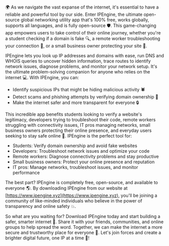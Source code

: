 🌍 As we navigate the vast expanse of the internet, it's essential to have a reliable and powerful tool by our side. Enter IPEngine, the ultimate open-source global networking utility app that's 100% free, works globally, supports all languages, and is fully open-source 🛡️. This game-changing app empowers users to take control of their online journey, whether you're a student checking if a domain is fake 🔍, a remote worker troubleshooting your connection 📡, or a small business owner protecting your site 🚀.

IPEngine lets you look up IP addresses and domains with ease, run DNS and WHOIS queries to uncover hidden information, trace routes to identify network issues, diagnose problems, and monitor your network setup. It's the ultimate problem-solving companion for anyone who relies on the internet 💻. With IPEngine, you can:

* Identify suspicious IPs that might be hiding malicious activity 🕷️
* Detect scams and phishing attempts by verifying domain ownership 👀
* Make the internet safer and more transparent for everyone 🔒

This incredible app benefits students looking to verify a website's legitimacy, developers trying to troubleshoot their code, remote workers struggling with connectivity issues, IT pros managing networks, small business owners protecting their online presence, and everyday users seeking to stay safe online 🌟. IPEngine is the perfect tool for:

* Students: Verify domain ownership and avoid fake websites
* Developers: Troubleshoot network issues and optimize your code
* Remote workers: Diagnose connectivity problems and stay productive
* Small business owners: Protect your online presence and reputation
* IT pros: Manage networks, troubleshoot issues, and monitor performance

The best part? IPEngine is completely free, open-source, and available to everyone 🌎. By downloading IPEngine from our website at [https://www.ipengine.xyz](https://www.ipengine.xyz), you'll be joining a community of like-minded individuals who believe in the power of transparency and online safety 💥.

So what are you waiting for? Download IPEngine today and start building a safer, smarter internet 🌈. Share it with your friends, communities, and online groups to help spread the word. Together, we can make the internet a more secure and trustworthy place for everyone 🙏. Let's join forces and create a brighter digital future, one IP at a time 💫!